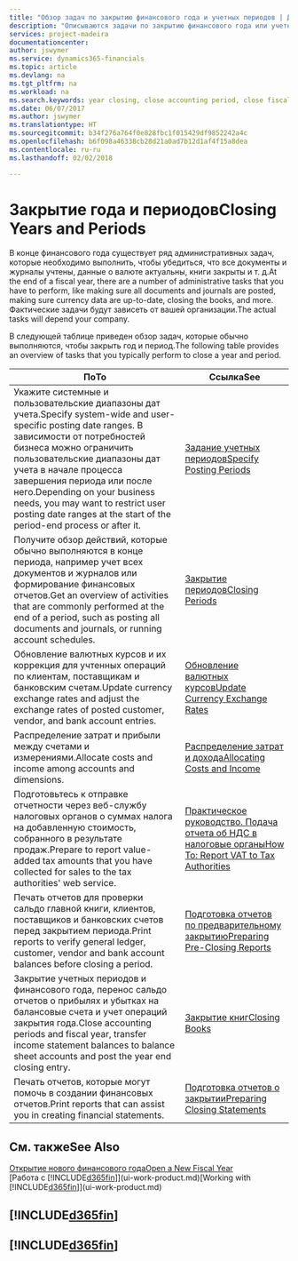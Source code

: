 ```yaml
---
title: "Обзор задач по закрытию финансового года и учетных периодов | Документы Майкрософт"
description: "Описываются задачи по закрытию финансового года или учетного периода, например, проверка того, что документы и журналы учтены, а также сверка балансов банковских счетов."
services: project-madeira
documentationcenter: 
author: jswymer
ms.service: dynamics365-financials
ms.topic: article
ms.devlang: na
ms.tgt_pltfrm: na
ms.workload: na
ms.search.keywords: year closing, close accounting period, close fiscal year, bank account detailed trial balance
ms.date: 06/07/2017
ms.author: jswymer
ms.translationtype: HT
ms.sourcegitcommit: b34f276a764f0e828fbc1f015429df9852242a4c
ms.openlocfilehash: b6f098a46338cb28d21a0ad7b12d1af4f15a8dea
ms.contentlocale: ru-ru
ms.lasthandoff: 02/02/2018

---
```

# <a name="closing-years-and-periods"></a><span data-ttu-id="85cac-103">Закрытие года и периодов</span><span class="sxs-lookup"><span data-stu-id="85cac-103">Closing Years and Periods</span></span>
<span data-ttu-id="85cac-104">В конце финансового года существует ряд административных задач, которые необходимо выполнить, чтобы убедиться, что все документы и журналы учтены, данные о валюте актуальны, книги закрыты и т. д.</span><span class="sxs-lookup"><span data-stu-id="85cac-104">At the end of a fiscal year, there are a number of administrative tasks that you have to perform, like making sure all documents and journals are posted, making sure currency data are up-to-date, closing the books, and more.</span></span> <span data-ttu-id="85cac-105">Фактические задачи будут зависеть от вашей организации.</span><span class="sxs-lookup"><span data-stu-id="85cac-105">The actual tasks will depend your company.</span></span>

<span data-ttu-id="85cac-106">В следующей таблице приведен обзор задач, которые обычно выполняются, чтобы закрыть год и период.</span><span class="sxs-lookup"><span data-stu-id="85cac-106">The following table provides an overview of tasks that you typically perform to close a year and period.</span></span>

| <span data-ttu-id="85cac-107">По</span><span class="sxs-lookup"><span data-stu-id="85cac-107">To</span></span> | <span data-ttu-id="85cac-108">Ссылка</span><span class="sxs-lookup"><span data-stu-id="85cac-108">See</span></span> |
| --- | --- |
| <span data-ttu-id="85cac-109">Укажите системные и пользовательские диапазоны дат учета.</span><span class="sxs-lookup"><span data-stu-id="85cac-109">Specify system-wide and user-specific posting date ranges.</span></span> <span data-ttu-id="85cac-110">В зависимости от потребностей бизнеса можно ограничить пользовательские диапазоны дат учета в начале процесса завершения периода или после него.</span><span class="sxs-lookup"><span data-stu-id="85cac-110">Depending on your business needs, you may want to restrict user posting date ranges at the start of the period-end process or after it.</span></span> |[<span data-ttu-id="85cac-111">Задание учетных периодов</span><span class="sxs-lookup"><span data-stu-id="85cac-111">Specify Posting Periods</span></span>](finance-how-specify-posting-periods.md) |
| <span data-ttu-id="85cac-112">Получите обзор действий, которые обычно выполняются в конце периода, например учет всех документов и журналов или формирование финансовых отчетов.</span><span class="sxs-lookup"><span data-stu-id="85cac-112">Get an overview of activities that are commonly performed at the end of a period, such as posting all documents and journals, or running account schedules.</span></span> |[<span data-ttu-id="85cac-113">Закрытие периодов</span><span class="sxs-lookup"><span data-stu-id="85cac-113">Closing Periods</span></span>](year-how-complete-period-end-processes.md) |
| <span data-ttu-id="85cac-114">Обновление валютных курсов и их коррекция для учтенных операций по клиентам, поставщикам и банковским счетам.</span><span class="sxs-lookup"><span data-stu-id="85cac-114">Update currency exchange rates and adjust the exchange rates of posted customer, vendor, and bank account entries.</span></span> |[<span data-ttu-id="85cac-115">Обновление валютных курсов</span><span class="sxs-lookup"><span data-stu-id="85cac-115">Update Currency Exchange Rates</span></span>](finance-how-update-currencies.md) |
| <span data-ttu-id="85cac-116">Распределение затрат и прибыли между счетами и измерениями.</span><span class="sxs-lookup"><span data-stu-id="85cac-116">Allocate costs and income among accounts and dimensions.</span></span> |[<span data-ttu-id="85cac-117">Распределение затрат и дохода</span><span class="sxs-lookup"><span data-stu-id="85cac-117">Allocating Costs and Income</span></span>](year-allocate-costs-income.md) |
| <span data-ttu-id="85cac-118">Подготовьтесь к отправке отчетности через веб-службу налоговых органов о суммах налога на добавленную стоимость, собранного в результате продаж.</span><span class="sxs-lookup"><span data-stu-id="85cac-118">Prepare to report value-added tax amounts that you have collected for sales to the tax authorities' web service.</span></span> |[<span data-ttu-id="85cac-119">Практическое руководство. Подача отчета об НДС в налоговые органы</span><span class="sxs-lookup"><span data-stu-id="85cac-119">How To: Report VAT to Tax Authorities</span></span>](finance-how-report-vat.md)|
| <span data-ttu-id="85cac-120">Печать отчетов для проверки сальдо главной книги, клиентов, поставщиков и банковских счетов перед закрытием периода.</span><span class="sxs-lookup"><span data-stu-id="85cac-120">Print reports to verify general ledger, customer, vendor and bank account balances before closing a period.</span></span> |[<span data-ttu-id="85cac-121">Подготовка отчетов по предварительному закрытию</span><span class="sxs-lookup"><span data-stu-id="85cac-121">Preparing Pre-Closing Reports</span></span>](year-prepare-preclose-reports.md) |
| <span data-ttu-id="85cac-122">Закрытие учетных периодов и финансового года, перенос сальдо отчетов о прибылях и убытках на балансовые счета и учет операций закрытия года.</span><span class="sxs-lookup"><span data-stu-id="85cac-122">Close accounting periods and fiscal year, transfer income statement balances to balance sheet accounts and post the year end closing entry.</span></span> |[<span data-ttu-id="85cac-123">Закрытие книг</span><span class="sxs-lookup"><span data-stu-id="85cac-123">Closing Books</span></span>](year-close-books.md) |
| <span data-ttu-id="85cac-124">Печать отчетов, которые могут помочь в создании финансовых отчетов.</span><span class="sxs-lookup"><span data-stu-id="85cac-124">Print reports that can assist you in creating financial statements.</span></span> |[<span data-ttu-id="85cac-125">Подготовка отчетов о закрытии</span><span class="sxs-lookup"><span data-stu-id="85cac-125">Preparing Closing Statements</span></span>](year-prepare-close-statement.md) |

## <a name="see-also"></a><span data-ttu-id="85cac-126">См. также</span><span class="sxs-lookup"><span data-stu-id="85cac-126">See Also</span></span>
[<span data-ttu-id="85cac-127">Открытие нового финансового года</span><span class="sxs-lookup"><span data-stu-id="85cac-127">Open a New Fiscal Year</span></span>](finance-how-open-new-fiscal-year.md)  
<span data-ttu-id="85cac-128">[Работа с [!INCLUDE[d365fin](includes/d365fin_md.md)]](ui-work-product.md)</span><span class="sxs-lookup"><span data-stu-id="85cac-128">[Working with [!INCLUDE[d365fin](includes/d365fin_md.md)]](ui-work-product.md)</span></span>

## [!INCLUDE[d365fin](includes/free_trial_md.md)]  
## [!INCLUDE[d365fin](includes/training_link_md.md)]

